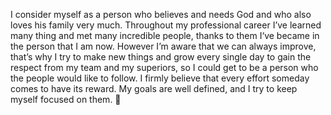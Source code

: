 I consider myself as a person who believes and needs God and who also loves his family very much.
Throughout my professional career I’ve learned many thing and met many incredible people, thanks to them I‘ve became in the person that I am now.
However I’m aware that we can always improve, that’s why I try to make new things and grow every single day to gain the respect from my team and my superiors, so I could get to be a person who the people would like to follow.
I firmly believe that every effort someday comes to have its reward. 
My goals are well defined, and I try to keep myself focused on them. 🍃
